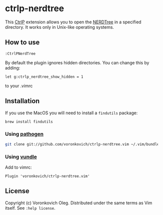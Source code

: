 # ctrlp-nerdtree

This [CtrlP](https://github.com/ctrlpvim/ctrlp.vim) extension allows you to open the [NERDTree](https://github.com/scrooloose/nerdtree) in a specified directory. It works only in Unix-like operating systems.

## How to use

``` vim
:CtrlPNerdTree
```

By default the plugin ignores hidden directories. You can change this by adding:

```vim
let g:ctrlp_nerdtree_show_hidden = 1
```

to your .vimrc

## Installation

If you use the MacOS you will need to install a `findutils` package:

```sh
brew install findutils
```

### Using [pathogen](https://github.com/tpope/vim-pathogen)

``` sh
git clone git://github.com/voronkovich/ctrlp-nerdtree.vim ~/.vim/bundle/ctrlp-nerdtree.vim
```

### Using [vundle](https://github.com/gmarik/vundle)

Add to vimrc:

``` vim
Plugin 'voronkovich/ctrlp-nerdtree.vim'
```

## License

Copyright (c) Voronkovich Oleg.  Distributed under the same terms as Vim itself.
See `:help license`.
